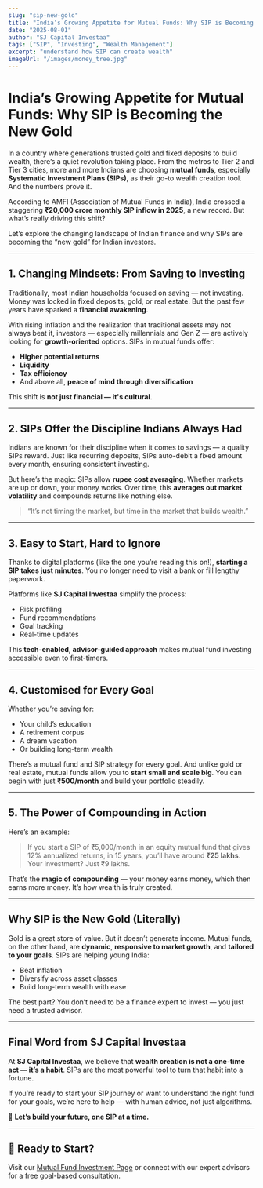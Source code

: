 ```yaml
---
slug: "sip-new-gold"
title: "India’s Growing Appetite for Mutual Funds: Why SIP is Becoming the New Gold"
date: "2025-08-01"
author: "SJ Capital Investaa"
tags: ["SIP", "Investing", "Wealth Management"]
excerpt: "understand how SIP can create wealth"
imageUrl: "/images/money_tree.jpg"
---
```


# India’s Growing Appetite for Mutual Funds: Why SIP is Becoming the New Gold

In a country where generations trusted gold and fixed deposits to build wealth, there’s a quiet revolution taking place. From the metros to Tier 2 and Tier 3 cities, more and more Indians are choosing **mutual funds**, especially **Systematic Investment Plans (SIPs)**, as their go-to wealth creation tool. And the numbers prove it.

According to AMFI (Association of Mutual Funds in India), India crossed a staggering **₹20,000 crore monthly SIP inflow in 2025**, a new record. But what’s really driving this shift?

Let’s explore the changing landscape of Indian finance and why SIPs are becoming the “new gold” for Indian investors.

---

## 1. Changing Mindsets: From Saving to Investing

Traditionally, most Indian households focused on saving — not investing. Money was locked in fixed deposits, gold, or real estate. But the past few years have sparked a **financial awakening**.

With rising inflation and the realization that traditional assets may not always beat it, investors — especially millennials and Gen Z — are actively looking for **growth-oriented** options. SIPs in mutual funds offer:

- **Higher potential returns**
- **Liquidity**
- **Tax efficiency**
- And above all, **peace of mind through diversification**

This shift is **not just financial — it's cultural**.

---

## 2. SIPs Offer the Discipline Indians Always Had

Indians are known for their discipline when it comes to savings — a quality SIPs reward. Just like recurring deposits, SIPs auto-debit a fixed amount every month, ensuring consistent investing.

But here’s the magic: SIPs allow **rupee cost averaging**. Whether markets are up or down, your money works. Over time, this **averages out market volatility** and compounds returns like nothing else.

> “It’s not timing the market, but time in the market that builds wealth.”

---

## 3. Easy to Start, Hard to Ignore

Thanks to digital platforms (like the one you’re reading this on!), **starting a SIP takes just minutes**. You no longer need to visit a bank or fill lengthy paperwork.

Platforms like **SJ Capital Investaa** simplify the process:
- Risk profiling
- Fund recommendations
- Goal tracking
- Real-time updates

This **tech-enabled, advisor-guided approach** makes mutual fund investing accessible even to first-timers.

---

## 4. Customised for Every Goal

Whether you’re saving for:
- Your child’s education
- A retirement corpus
- A dream vacation
- Or building long-term wealth

There’s a mutual fund and SIP strategy for every goal. And unlike gold or real estate, mutual funds allow you to **start small and scale big**. You can begin with just **₹500/month** and build your portfolio steadily.

---

## 5. The Power of Compounding in Action

Here’s an example:

> If you start a SIP of ₹5,000/month in an equity mutual fund that gives 12% annualized returns, in 15 years, you’ll have around **₹25 lakhs**. Your investment? Just ₹9 lakhs.

That’s the **magic of compounding** — your money earns money, which then earns more money. It’s how wealth is truly created.

---

## Why SIP is the New Gold (Literally)

Gold is a great store of value. But it doesn’t generate income. Mutual funds, on the other hand, are **dynamic**, **responsive to market growth**, and **tailored to your goals**. SIPs are helping young India:
- Beat inflation
- Diversify across asset classes
- Build long-term wealth with ease

The best part? You don’t need to be a finance expert to invest — you just need a trusted advisor.

---

## Final Word from SJ Capital Investaa

At **SJ Capital Investaa**, we believe that **wealth creation is not a one-time act — it’s a habit**. SIPs are the most powerful tool to turn that habit into a fortune.

If you’re ready to start your SIP journey or want to understand the right fund for your goals, we’re here to help — with human advice, not just algorithms.

🚀 **Let’s build your future, one SIP at a time.**

---

## 🔗 Ready to Start?

Visit our [Mutual Fund Investment Page](https://sjcapital.in) or connect with our expert advisors for a free goal-based consultation.
